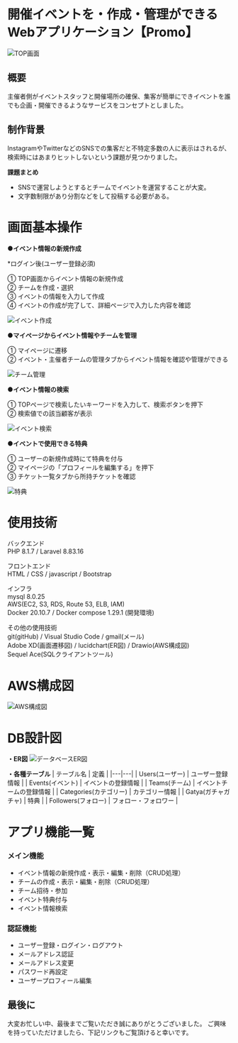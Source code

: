 # 開催イベントを・作成・管理ができるWebアプリケーション【Promo】

![TOP画面](readmeFolder/TOP画面.png)

## 概要
主催者側がイベントスタッフと開催場所の確保、集客が簡単にできイベントを誰でも企画・開催できるようなサービスをコンセプトとしました。


## 制作背景
InstagramやTwitterなどのSNSでの集客だと不特定多数の人に表示はされるが、
検索時にはあまりヒットしないという課題が見つかりました。


**課題まとめ**
- SNSで運営しようとするとチームでイベントを運営することが大変。
- 文字数制限があり分割などをして投稿する必要がある。

# 画面基本操作
**●イベント情報の新規作成** 

*ログイン後(ユーザー登録必須)

① TOP画面からイベント情報の新規作成  
② チームを作成・選択  
③ イベントの情報を入力して作成  
④ イベントの作成が完了して、詳細ページで入力した内容を確認

![イベント作成](readmeFolder/イベント作成.gif)

**●マイページからイベント情報やチームを管理**

① マイページに遷移  
② イベント・主催者チームの管理タブからイベント情報を確認や管理ができる  

![チーム管理](readmeFolder/チーム管理.gif)

**●イベント情報の検索**

① TOPページで検索したいキーワードを入力して、検索ボタンを押下  
② 検索値での該当顧客が表示  

![イベント検索](readmeFolder/検索.gif)

**●イベントで使用できる特典**

① ユーザーの新規作成時にて特典を付与  
② マイページの「プロフィールを編集する」を押下  
③ チケット一覧タブから所持チケットを確認  

![特典](readmeFolder/特典.png)

# 使用技術
バックエンド  
PHP 8.1.7 / Laravel 8.83.16

フロントエンド  
HTML / CSS / javascript / Bootstrap

インフラ  
mysql 8.0.25  
AWS(EC2, S3, RDS, Route 53, ELB, IAM)  
Docker 20.10.7 / Docker compose 1.29.1 (開発環境)

その他の使用技術  
git(gitHub) / Visual Studio Code / gmail(メール)  
Adobe XD(画面遷移図) / lucidchart(ER図) / Drawio(AWS構成図)  
Sequel Ace(SQLクライアントツール)


# AWS構成図
![AWS構成図](readmeFolder/AWS構成図.drawio.png)

# DB設計図
**・ER図**
![データベースER図](readmeFolder/データベースER図.png)

**・各種テーブル**
| テーブル名 | 定義 |
|---|---|
| Users(ユーザー) | ユーザー登録情報 |
| Events(イベント) | イベントの登録情報 |
| Teams(チーム) | イベントチームの登録情報 |
| Categories(カテゴリー) | カテゴリー情報 |
| Gatya(ガチャガチャ) | 特典 |
| Followers(フォロー) | フォロー・フォロワー |


# アプリ機能一覧
### メイン機能
- イベント情報の新規作成・表示・編集・削除（CRUD処理）  
- チームの作成・表示・編集・削除（CRUD処理）  
- チーム招待・参加  
- イベント特典付与  
- イベント情報検索  

### 認証機能
- ユーザー登録・ログイン・ログアウト  
- メールアドレス認証  
- メールアドレス変更  
- パスワード再設定  
- ユーザープロフィール編集  

## 最後に
大変お忙しい中、最後までご覧いただき誠にありがとうございました。
ご興味を持っていただけましたら、下記リンクもご覧頂けると幸いです。